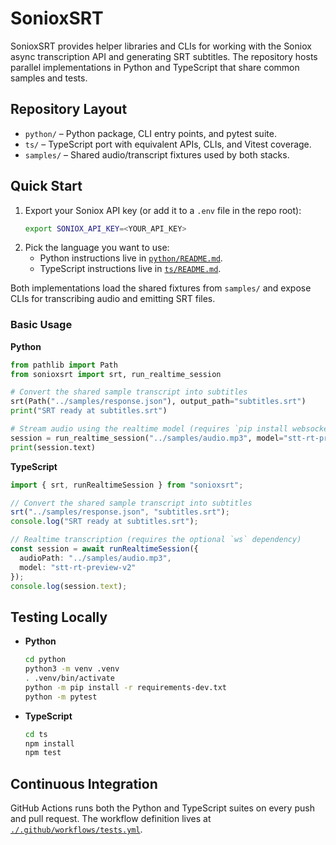 # SonioxSRT

SonioxSRT provides helper libraries and CLIs for working with the Soniox async
transcription API and generating SRT subtitles. The repository hosts parallel
implementations in Python and TypeScript that share common samples and tests.

## Repository Layout

- `python/` – Python package, CLI entry points, and pytest suite.
- `ts/` – TypeScript port with equivalent APIs, CLIs, and Vitest coverage.
- `samples/` – Shared audio/transcript fixtures used by both stacks.

## Quick Start

1. Export your Soniox API key (or add it to a `.env` file in the repo root):
   ```sh
   export SONIOX_API_KEY=<YOUR_API_KEY>
   ```
2. Pick the language you want to use:
   - Python instructions live in [`python/README.md`](python/README.md).
   - TypeScript instructions live in [`ts/README.md`](ts/README.md).

Both implementations load the shared fixtures from `samples/` and expose CLIs for
transcribing audio and emitting SRT files.

### Basic Usage

**Python**
```python
from pathlib import Path
from sonioxsrt import srt, run_realtime_session

# Convert the shared sample transcript into subtitles
srt(Path("../samples/response.json"), output_path="subtitles.srt")
print("SRT ready at subtitles.srt")

# Stream audio using the realtime model (requires `pip install websockets`)
session = run_realtime_session("../samples/audio.mp3", model="stt-rt-preview-v2")
print(session.text)
```

**TypeScript**
```ts
import { srt, runRealtimeSession } from "sonioxsrt";

// Convert the shared sample transcript into subtitles
srt("../samples/response.json", "subtitles.srt");
console.log("SRT ready at subtitles.srt");

// Realtime transcription (requires the optional `ws` dependency)
const session = await runRealtimeSession({
  audioPath: "../samples/audio.mp3",
  model: "stt-rt-preview-v2"
});
console.log(session.text);
```

## Testing Locally

- **Python**
  ```sh
  cd python
  python3 -m venv .venv
  . .venv/bin/activate
  python -m pip install -r requirements-dev.txt
  python -m pytest
  ```

- **TypeScript**
  ```sh
  cd ts
  npm install
  npm test
  ```

## Continuous Integration

GitHub Actions runs both the Python and TypeScript suites on every push and pull
request. The workflow definition lives at
[`./.github/workflows/tests.yml`](.github/workflows/tests.yml).
